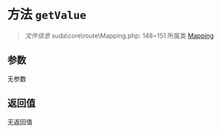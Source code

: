 # 方法 `getValue`

> *文件信息* suda\core\route\Mapping.php: 148~151
> 所属类 [Mapping](../Mapping.md)




## 参数


无参数


## 返回值

无返回值
